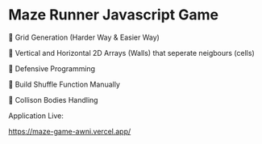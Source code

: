 
# Maze Runner Javascript Game

📌 Grid Generation (Harder Way & Easier Way)

📌 Vertical and Horizontal 2D Arrays (Walls) that seperate neigbours (cells)

📌 Defensive Programming

📌 Build Shuffle Function Manually

📌 Collison Bodies Handling

Application Live:

https://maze-game-awni.vercel.app/









